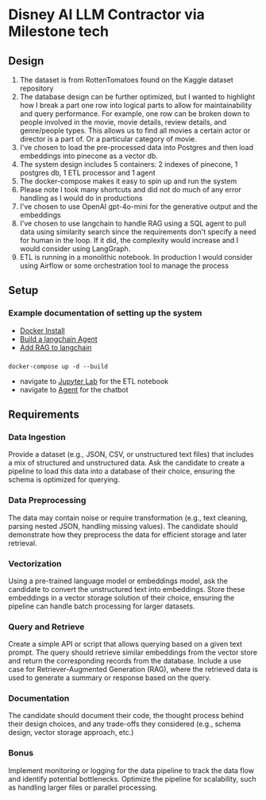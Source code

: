 # Disney AI LLM Contractor via Milestone tech
## Design
1. The dataset is from RottenTomatoes found on the Kaggle dataset repository
2. The database design can be further optimized, but I wanted to highlight how I break a part one row into logical parts to allow for  maintainability and query performance. For example, one row can be broken down to people involved in the movie, movie details, review details, and genre/people types. This allows us to find all movies a certain actor or director is a part of. Or a particular category of movie.
3. I've chosen to load the pre-processed data into Postgres and then load embeddings into pinecone as a vector db.
4. The system design includes 5 containers: 2 indexes of pinecone, 1 postgres db, 1 ETL processor and 1 agent
5. The docker-compose makes it easy to spin up and run the system
6. Please note I took many shortcuts and did not do much of any error handling as I would do in productions
7. I've chosen to use OpenAI gpt-4o-mini for the generative output and the embeddings
8. I've chosen to use langchain to handle RAG using a SQL agent to pull data using similarity search since the requirements don't specify a need for human in the loop. If it did, the complexity would increase and I would consider using LangGraph.
9. ETL is running in a monolithic notebook. In production I would consider using Airflow or some orchestration tool to manage the process
## Setup
### Example documentation of setting up the system
- [Docker Install](https://docs.docker.com/desktop/)
- [Build a langchain Agent](https://www.docker.com/blog/build-and-deploy-a-langchain-powered-chat-app-with-docker-and-streamlit/)
- [Add RAG to langchain](https://python.langchain.com/docs/tutorials/rag/)
###
```
docker-compose up -d --build
```
- navigate to [Jupyter Lab](http://localhost:8888/lab) for the ETL notebook
- navigate to [Agent](http://localhost:8080/) for the chatbot
## Requirements
### Data Ingestion
Provide a dataset (e.g., JSON, CSV, or unstructured text files) that includes a mix of structured and
unstructured data. Ask the candidate to create a pipeline to load this data into a database of their
choice, ensuring the schema is optimized for querying.
### Data Preprocessing
The data may contain noise or require transformation (e.g., text cleaning, parsing nested JSON,
handling missing values). The candidate should demonstrate how they preprocess the data for
efficient storage and later retrieval.
### Vectorization
Using a pre-trained language model or embeddings model, ask the candidate to convert the
unstructured text into embeddings. Store these embeddings in a vector storage solution of their
choice, ensuring the pipeline can handle batch processing for larger datasets.
### Query and Retrieve
Create a simple API or script that allows querying based on a given text prompt. The query should
retrieve similar embeddings from the vector store and return the corresponding records from the
database. Include a use case for Retriever-Augmented Generation (RAG), where the retrieved data
is used to generate a summary or response based on the query.
### Documentation
The candidate should document their code, the thought process behind their design choices, and
any trade-offs they considered (e.g., schema design, vector storage approach, etc.)
### Bonus
Implement monitoring or logging for the data pipeline to track the data flow and identify potential
bottlenecks. Optimize the pipeline for scalability, such as handling larger files or parallel processing.